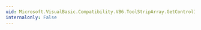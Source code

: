 ```yaml
---
uid: Microsoft.VisualBasic.Compatibility.VB6.ToolStripArray.GetControlInstanceType
internalonly: False
---
```


